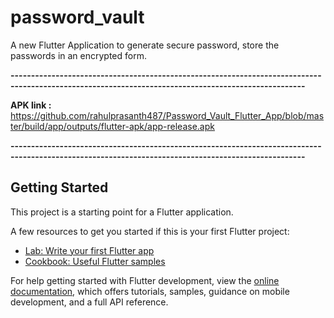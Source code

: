 # password_vault

A new Flutter Application to generate secure password, store the passwords in an encrypted form.

**----------------------------------------------------------------------------------------------------------------------------------------------------**

**APK link :** https://github.com/rahulprasanth487/Password_Vault_Flutter_App/blob/master/build/app/outputs/flutter-apk/app-release.apk

**----------------------------------------------------------------------------------------------------------------------------------------------------**

## Getting Started

This project is a starting point for a Flutter application.

A few resources to get you started if this is your first Flutter project:

- [Lab: Write your first Flutter app](https://docs.flutter.dev/get-started/codelab)
- [Cookbook: Useful Flutter samples](https://docs.flutter.dev/cookbook)

For help getting started with Flutter development, view the
[online documentation](https://docs.flutter.dev/), which offers tutorials,
samples, guidance on mobile development, and a full API reference.
